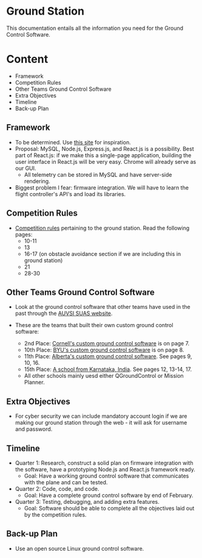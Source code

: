 # Ground Station
This documentation entails all the information you need for the Ground Control Software.

# Content
* Framework
* Competition Rules
* Other Teams Ground Control Software
* Extra Objectives
* Timeline
* Back-up Plan

## Framework
* To be determined. Use [this site](http://ardupilot.org/copter/docs/common-choosing-a-ground-station.html) for inspiration.
* Proposal: MySQL, Node.js, Express.js, and React.js is a possibility. Best part of React.js: if we make this a single-page application, building the user interface in React.js will be very easy. Chrome will already serve as our GUI.
  * All telemetry can be stored in MySQL and have server-side rendering.
* Biggest problem I fear: firmware integration. We will have to learn the flight controller's API's and load its libraries.

## Competition Rules
* [Competition rules](http://www.auvsi-suas.org/competitions/2018/) pertaining to the ground station. Read the following pages:
  * 10-11
  * 13
  * 16-17 (on obstacle avoidance section if we are including this in ground station)
  * 21
  * 28-30 

## Other Teams Ground Control Software
* Look at the ground control software that other teams have used in the past through the [AUVSI SUAS website](http://www.auvsi-suas.org/competitions/2017/).

* These are the teams that built their own custom ground control software:
  * 2nd Place: [Cornell's custom ground control software](http://www.auvsi-suas.org/static/competitions/2017/journals/auvsi_suas-2017-journals-cornell_university.pdf) is on page 7.
  * 10th Place: [BYU's custom ground control software](http://www.auvsi-suas.org/static/competitions/2017/journals/auvsi_suas-2017-journals-cornell_university.pdf) is on page 8.
  * 11th Place: [Alberta's custom ground control software](http://www.auvsi-suas.org/static/competitions/2017/journals/auvsi_suas-2017-journals-university_of_alberta.pdf). See pages 9, 10, 16.
  * 15th Place: [A school from Karnataka, India](http://www.auvsi-suas.org/static/competitions/2017/journals/auvsi_suas-2017-journals-ms_ramaiah.pdf). See pages 12, 13-14, 17.
  * All other schools mainly uesd either QGroundControl or Mission Planner.

## Extra Objectives
* For cyber security we can include mandatory account login if we are making our ground station through the web - it will ask for username and password.

## Timeline
* Quarter 1: Research, construct a solid plan on firmware integration with the software, have a prototyping Node.js and React.js framework ready.
  * Goal: Have a working ground control software that communicates with the plane and can be tested.
* Quarter 2: Code, code, and code.
  * Goal: Have a complete ground control software by end of February.
* Quarter 3: Testing, debugging, and adding extra features.
  * Goal: Software should be able to complete all the objectives laid out by the competition rules.

## Back-up Plan
* Use an open source Linux ground control software.
